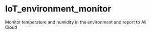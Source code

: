 # IoT_environment_monitor
Monitor temperature and humidity in the environment and report to Ali Cloud
